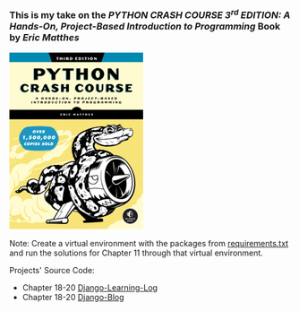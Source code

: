 ### This is my take on the _PYTHON CRASH COURSE 3<sup>rd</sup> EDITION: A Hands-On, Project-Based Introduction to Programming_ Book by _Eric Matthes_ 

![Python Crash Course 3rd Edition](PythonCrashCourse3e_front.png)

Note: Create a virtual environment with the packages from [requirements.txt](Exercises/Ch11/requirements.txt) and run the solutions for Chapter 11 through that virtual environment.

Projects' Source Code:
- Chapter 18-20 [Django-Learning-Log](https://github.com/Shreehar-KE/pcc-django-learning-log)
- Chapter 18-20 [Django-Blog](https://github.com/Shreehar-KE/pcc-django-blog)